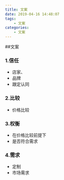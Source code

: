 ```yaml
---
title: 文案
date: 2019-04-16 14:48:07
tags:
    - 文案
categories:
    - 文案
---
```

##文案
### 1.信任
- 店家、
- 品牌
- 跟定认同
### 2.比较
- 价格比较
### 3.权衡
- 在价格比较前提下
- 是否符合需求
### 4.需求
- 定制
- 市场需求


